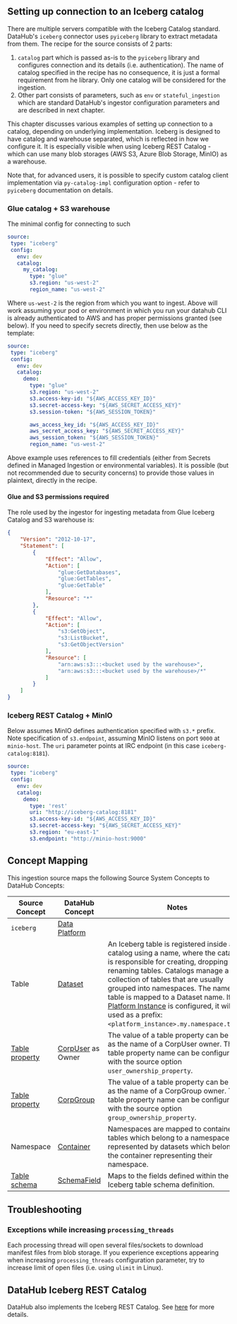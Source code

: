 ## Setting up connection to an Iceberg catalog

There are multiple servers compatible with the Iceberg Catalog standard. DataHub's `iceberg` connector uses `pyiceberg`
library to extract metadata from them. The recipe for the source consists of 2 parts:
1. `catalog` part which is passed as-is to the `pyiceberg` library and configures connection and its details (i.e. authentication). 
   The name of catalog specified in the recipe has no consequence, it is just a formal requirement from he library. 
   Only one catalog will be considered for the ingestion.
2. Other part consists of parameters, such as `env` or `stateful_ingestion` which are standard DataHub's ingestor
   configuration parameters and are described in next chapter.

This chapter discusses various examples of setting up connection to a catalog, depending on underlying implementation.
Iceberg is designed to have catalog and warehouse separated, which is reflected in how we configure it. It is especially
visible when using Iceberg REST Catalog - which can use many blob storages (AWS S3, Azure Blob Storage, MinIO) as a
warehouse.

Note that, for advanced users, it is possible to specify custom catalog client implementation via `py-catalog-impl`
configuration option - refer to `pyiceberg` documentation on details.

### Glue catalog + S3 warehouse

The minimal config for connecting to such 

```yaml
source:
 type: "iceberg"
 config:
   env: dev
   catalog:
     my_catalog:
       type: "glue"
       s3.region: "us-west-2"
       region_name: "us-west-2"
```

Where `us-west-2` is the region from which you want to ingest. Above will work assuming your pod or environment in which
you run your datahub CLI is already authenticated to AWS and has proper permissions granted (see below). If you need
to specify secrets directly, then use below as the template:

```yaml
source:
 type: "iceberg"
 config:
   env: dev
   catalog:
     demo:
       type: "glue"
       s3.region: "us-west-2"
       s3.access-key-id: "${AWS_ACCESS_KEY_ID}"
       s3.secret-access-key: "${AWS_SECRET_ACCESS_KEY}"
       s3.session-token: "${AWS_SESSION_TOKEN}"

       aws_access_key_id: "${AWS_ACCESS_KEY_ID}"
       aws_secret_access_key: "${AWS_SECRET_ACCESS_KEY}"
       aws_session_token: "${AWS_SESSION_TOKEN}"
       region_name: "us-west-2"
```

Above example uses references to fill credentials (either from Secrets defined in Managed Ingestion or environmental variables).
It is possible (but not recommended due to security concerns) to provide those values in plaintext, directly in the recipe.

#### Glue and S3 permissions required

The role used by the ingestor for ingesting metadata from Glue Iceberg Catalog and S3 warehouse is:

```json
{
	"Version": "2012-10-17",
	"Statement": [
		{
			"Effect": "Allow",
			"Action": [
				"glue:GetDatabases",
				"glue:GetTables",
				"glue:GetTable"
			],
			"Resource": "*"
		},
		{
			"Effect": "Allow",
			"Action": [
				"s3:GetObject",
				"s3:ListBucket",
				"s3:GetObjectVersion"
			],
			"Resource": [
				"arn:aws:s3:::<bucket used by the warehouse>",
				"arn:aws:s3:::<bucket used by the warehouse>/*"
			]
		}
	]
}
```

### Iceberg REST Catalog + MinIO

Below assumes MinIO defines authentication specified with `s3.*` prefix. Note specification of `s3.endpoint`, assuming
MinIO listens on port `9000` at `minio-host`. The `uri` parameter points at IRC endpoint (in this case `iceberg-catalog:8181`).

```yaml
source:
 type: "iceberg"
 config:
   env: dev
   catalog:
     demo:
       type: 'rest'
       uri: "http://iceberg-catalog:8181"
       s3.access-key-id: "${AWS_ACCESS_KEY_ID}"
       s3.secret-access-key: "${AWS_SECRET_ACCESS_KEY}"
       s3.region: "eu-east-1"
       s3.endpoint: "http://minio-host:9000"
```


## Concept Mapping

<!-- This should be a manual mapping of concepts from the source to the DataHub Metadata Model -->
<!-- Authors should provide as much context as possible about how this mapping was generated, including assumptions made, known shortcuts, & any other caveats -->

This ingestion source maps the following Source System Concepts to DataHub Concepts:

<!-- Remove all unnecessary/irrelevant DataHub Concepts -->


| Source Concept                                                                           | DataHub Concept                                                    | Notes                                                                                                                                                                                                                                                                                                                                                                                                                                           |
|------------------------------------------------------------------------------------------|--------------------------------------------------------------------|-------------------------------------------------------------------------------------------------------------------------------------------------------------------------------------------------------------------------------------------------------------------------------------------------------------------------------------------------------------------------------------------------------------------------------------------------|
| `iceberg`                                                                                | [Data Platform](docs/generated/metamodel/entities/dataPlatform.md) |                                                                                                                                                                                                                                                                                                                                                                                                                                                 |
| Table                                                                                    | [Dataset](docs/generated/metamodel/entities/dataset.md)            | An Iceberg table is registered inside a catalog using a name, where the catalog is responsible for creating, dropping and renaming tables. Catalogs manage a collection of tables that are usually grouped into namespaces. The name of a table is mapped to a Dataset name. If a [Platform Instance](https://datahubproject.io/docs/platform-instances/) is configured, it will be used as a prefix: `<platform_instance>.my.namespace.table`. |
| [Table property](https://iceberg.apache.org/docs/latest/configuration/#table-properties) | [CorpUser](docs/generated/metamodel/entities/corpuser.md) as Owner | The value of a table property can be used as the name of a CorpUser owner. This table property name can be configured with the source option `user_ownership_property`.                                                                                                                                                                                                                                                                         |
| [Table property](https://iceberg.apache.org/docs/latest/configuration/#table-properties) | [CorpGroup](docs/generated/metamodel/entities/corpGroup.md)        | The value of a table property can be used as the name of a CorpGroup owner. This table property name can be configured with the source option `group_ownership_property`.                                                                                                                                                                                                                                                                       |
| Namespace                                                                                | [Container](docs/generated/metamodel/entities/container.md)        | Namespaces are mapped to containers, tables which belong to a namespace are represented by datasets which belong to the container representing their namespace.                                                                                                                                                                                                                                                                                 | 
| [Table schema](https://iceberg.apache.org/spec/#schemas-and-data-types)                  | [SchemaField](docs/generated/metamodel/entities/schemaField.md)    | Maps to the fields defined within the Iceberg table schema definition.                                                                                                                                                                                                                                                                                                                                                                          | 


## Troubleshooting

### Exceptions while increasing `processing_threads`

Each processing thread will open several files/sockets to download manifest files from blob storage. If you experience
exceptions appearing when increasing `processing_threads` configuration parameter, try to increase limit of open
files (i.e. using `ulimit` in Linux).

## DataHub Iceberg REST Catalog

DataHub also implements the Iceberg REST Catalog. See [here](docs/iceberg-catalog.md) for more details.
